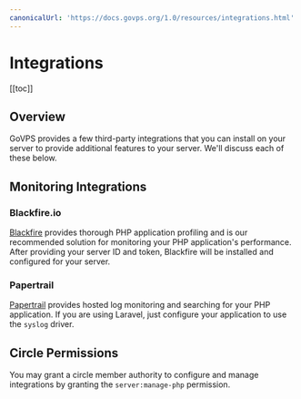 ```yaml
---
canonicalUrl: 'https://docs.govps.org/1.0/resources/integrations.html'
---
```

# Integrations

[[toc]]

## Overview

GoVPS provides a few third-party integrations that you can install on your server to provide additional features to your server. We'll discuss each of these below.

## Monitoring Integrations

### Blackfire.io

[Blackfire](https://blackfire.io/) provides thorough PHP application profiling and is our recommended solution for monitoring your PHP application's performance. After providing your server ID and token, Blackfire will be installed and configured for your server.

### Papertrail

[Papertrail](https://papertrailapp.com/) provides hosted log monitoring and searching for your PHP application. If you are using Laravel, just configure your application to use the `syslog` driver.

## Circle Permissions

You may grant a circle member authority to configure and manage integrations by granting the `server:manage-php` permission.